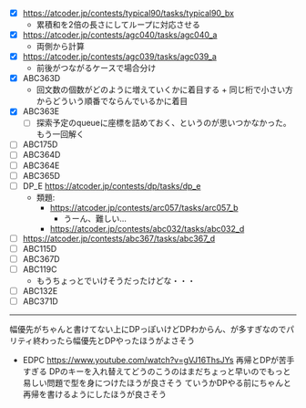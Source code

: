 - [x] https://atcoder.jp/contests/typical90/tasks/typical90_bx
  - 累積和を2倍の長さにしてループに対応させる
- [x] https://atcoder.jp/contests/agc040/tasks/agc040_a
  - 両側から計算
- [x] https://atcoder.jp/contests/agc039/tasks/agc039_a
  - 前後がつながるケースで場合分け
- [x] ABC363D
  - 回文数の個数がどのように増えていくかに着目する + 同じ桁で小さい方からどういう順番でならんでいるかに着目
- [x] ABC363E
  - [ ] 探索予定のqueueに座標を詰めておく、というのが思いつかなかった。もう一回解く
- [ ] ABC175D
- [ ] ABC364D
- [ ] ABC364E
- [ ] ABC365D
- [ ] DP_E https://atcoder.jp/contests/dp/tasks/dp_e
  - 類題:
    - https://atcoder.jp/contests/arc057/tasks/arc057_b
      - うーん、難しい…
    - https://atcoder.jp/contests/abc032/tasks/abc032_d
- [ ] https://atcoder.jp/contests/abc367/tasks/abc367_d
- [ ] ABC115D
- [ ] ABC367D
- [ ] ABC119C
  - もうちょっとでいけそうだったけどな・・・
- [ ] ABC132E
- [ ] ABC371D

-------------
幅優先がちゃんと書けてない上にDPっぽいけどDPわからん、が多すぎなのでパリティ終わったら幅優先とDPやったほうがよさそう
- EDPC
https://www.youtube.com/watch?v=gVJ16ThsJYs
再帰とDPが苦手すぎる
DPのキーを入れ替えてどうのこうのはまだちょっと早いのでもっと易しい問題で型を身につけたほうが良さそう
ていうかDPやる前にちゃんと再帰を書けるようにしたほうが良さそう
